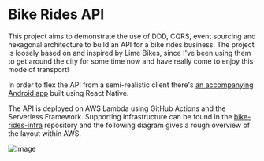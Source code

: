 # Bike Rides API

This project aims to demonstrate the use of DDD, CQRS, event sourcing and hexagonal architecture to build an API for a bike rides business.
The project is loosely based on and inspired by Lime Bikes, since I've been using them to get around the city for some time now and have really come to enjoy this mode of transport!

In order to flex the API from a semi-realistic client there's [an accompanying Android app](https://github.com/tomcant/bike-rides-app) built using React Native.

The API is deployed on AWS Lambda using GitHub Actions and the Serverless Framework.
Supporting infrastructure can be found in the [bike-rides-infra](https://github.com/tomcant/bike-rides-infra) repository and the following diagram gives a rough overview of the layout within AWS.

![image](https://github.com/user-attachments/assets/359930f7-5422-4e91-b234-7c56a344a254)
